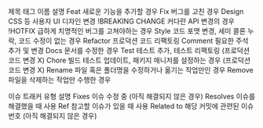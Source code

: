 제목 태그 이름 설명
Feat 새로운 기능을 추가할 경우
Fix 버그를 고친 경우
Design CSS 등 사용자 UI 디자인 변경
!BREAKING CHANGE 커다란 API 변경의 경우
!HOTFIX 급하게 치명적인 버그를 고쳐야하는 경우
Style 코드 포맷 변경, 세미 콜론 누락, 코드 수정이 없는 경우
Refactor 프로덕션 코드 리팩토링
Comment 필요한 주석 추가 및 변경
Docs 문서를 수정한 경우
Test 테스트 추가, 테스트 리팩토링 (프로덕션 코드 변경 X)
Chore 빌드 테스트 업데이트, 패키지 매니저를 설정하는 경우 (프로덕션 코드 변경 X)
Rename 파일 혹은 폴더명을 수정하거나 옮기는 작업만인 경우
Remove 파일을 삭제하는 작업만 수행한 경우

이슈 트래커 유형 설명
Fixes 이슈 수정 중 (아직 해결되지 않은 경우)
Resolves 이슈를 해결했을 때 사용
Ref 참고할 이슈가 있을 때 사용
Related to 해당 커밋에 관련된 이슈 번호 (아직 해결되지 않은 경우)
